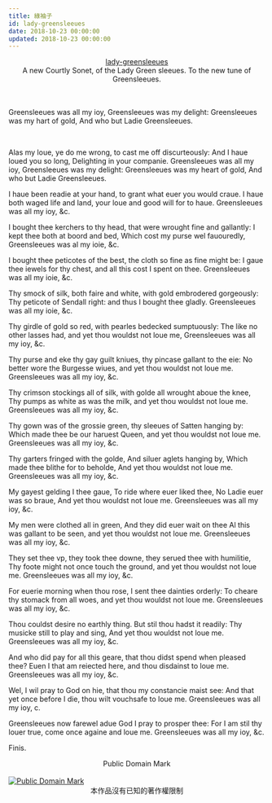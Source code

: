 ```yaml
---
title: 綠袖子
id: lady-greensleeues
date: 2018-10-23 00:00:00
updated: 2018-10-23 00:00:00
---
```


<center><a href="http://www.pbm.com/~lindahl/ballads/handful.html">lady-greensleeues</a></center>
<center>A new Courtly Sonet, of the Lady Green sleeues. To the new tune of Greensleeues. </center>

<br>
<!--more-->
<br>

Greensleeues was all my ioy,
⁠Greensleeues was my delight:
Greensleeues was my hart of gold,
⁠And who but Ladie Greensleeues.

<br>

Alas my loue, ye do me wrong,
⁠to cast me off discurteously:
And I haue loued you so long,
⁠Delighting in your companie.
⁠Greensleeues was all my ioy,
⁠Greensleeues was my delight:
⁠Greensleeues was my heart of gold,
⁠And who but Ladie Greensleeues.

I haue been readie at your hand,
⁠to grant what euer you would craue.
I haue both waged life and land,
⁠your loue and good will for to haue.
⁠Greensleeues was all my ioy, &c.

I bought thee kerchers to thy head,
⁠that were wrought fine and gallantly:
I kept thee both at boord and bed,
⁠Which cost my purse wel fauouredly,
⁠Greensleeues was al my ioie, &c.

I bought thee peticotes of the best,
⁠the cloth so fine as fine might be:
I gaue thee iewels for thy chest,
⁠and all this cost I spent on thee.
⁠Greensleeues was all my ioie, &c.

Thy smock of silk, both faire and white,
⁠with gold embrodered gorgeously:
Thy peticote of Sendall right:
⁠and thus I bought thee gladly.
⁠Greensleeues was all my ioie, &c.

Thy girdle of gold so red,
⁠with pearles bedecked sumptuously:
The like no other lasses had,
⁠and yet thou wouldst not loue me,
⁠Greensleeues was all my ioy, &c.

Thy purse and eke thy gay guilt kniues,
⁠thy pincase gallant to the eie:
No better wore the Burgesse wiues,
⁠and yet thou wouldst not loue me.
⁠Greensleeues was all my ioy, &c.

Thy crimson stockings all of silk,
⁠with golde all wrought aboue the knee,
Thy pumps as white as was the milk,
⁠and yet thou wouldst not loue me.
⁠Greensleeues was all my ioy, &c.

Thy gown was of the grossie green,
⁠thy sleeues of Satten hanging by:
Which made thee be our haruest Queen,
⁠and yet thou wouldst not loue me.
⁠Greensleeues was all my ioy, &c.

Thy garters fringed with the golde,
⁠And siluer aglets hanging by,
Which made thee blithe for to beholde,
⁠And yet thou wouldst not loue me.
⁠Greensleeues was all my ioy, &c.

My gayest gelding I thee gaue,
⁠To ride where euer liked thee,
No Ladie euer was so braue,
⁠And yet thou wouldst not loue me.
⁠Greensleeues was all my ioy, &c.

My men were clothed all in green,
⁠And they did euer wait on thee
Al this was gallant to be seen,
⁠and yet thou wouldst not loue me.
⁠Greensleeues was all my ioy, &c.

They set thee vp, they took thee downe,
⁠they serued thee with humilitie,
Thy foote might not once touch the ground,
⁠and yet thou wouldst not loue me.
⁠Greensleeues was all my ioy, &c.

For euerie morning when thou rose,
⁠I sent thee dainties orderly:
To cheare thy stomack from all woes,
⁠and yet thou wouldst not loue me.
⁠Greensleeues was all my ioy, &c.

Thou couldst desire no earthly thing.
⁠But stil thou hadst it readily:
Thy musicke still to play and sing,
⁠And yet thou wouldst not loue me.
⁠Greensleeues was all my ioy, &c.

And who did pay for all this geare,
⁠that thou didst spend when pleased thee?
Euen I that am reiected here,
⁠and thou disdainst to loue me.
⁠Greensleeues was all my ioy, &c.

Wel, I wil pray to God on hie,
⁠that thou my constancie maist see:
And that yet once before I die,
⁠thou wilt vouchsafe to loue me.
⁠Greensleeues was all my ioy, c.

Greensleeues now farewel adue
⁠God I pray to prosper thee:
For I am stil thy louer true,
⁠come once againe and loue me.
⁠Greensleeues was all my ioy, &c.

Finis.

<p>
	<center>Public Domain Mark</center><br>
	<a rel="license" href="http://creativecommons.org/publicdomain/mark/1.0/">
		<img src="https://licensebuttons.net/p/mark/1.0/80x15.png"
		     style="border-style: none;" alt="Public Domain Mark" />
	</a>
	<center>本作品沒有已知的著作權限制</center>
</p>

